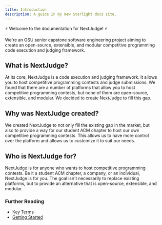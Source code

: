 ```yaml
---
title: Introduction
description: A guide in my new Starlight docs site.
---
```


⚡️ Welcome to the documentation for NextJudge! ⚡️

We're an OSU senior capstone software engineering project aiming to create an open-source, extensible, and modular competitive programming code execution and judging framework.

## What is NextJudge?

At its core, NextJudge is a code execution and judging framework. It allows you to host competitive programming contests and judge submissions. We found that there are a number of platforms that allow you to host competitive programming contests, but none of them are open-source, extensible, and modular. We decided to create NextJudge to fill this gap.

## Why was NextJudge created?

We created NextJudge to not only fill the existing gap in the market, but also to provide a way for our student ACM chapter to host our own competitive programming contests. This allows us to have more control over the platform and allows us to customize it to suit our needs.

## Who is NextJudge for?

NextJudge is for anyone who wants to host competitive programming contests. Be it a student ACM chapter, a company, or an individual, NextJudge is for you. The goal isn't necessarily to replace existing platforms, but to provide an alternative that is open-source, extensible, and modular.

### Further Reading

- [Key Terms](/start/key-terms)
- [Getting Started](/start/getting-started)
